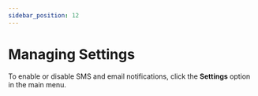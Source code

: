 ```yaml
---
sidebar_position: 12
---
```

# Managing Settings

To enable or disable SMS and email notifications, click the **Settings** option in the main menu.